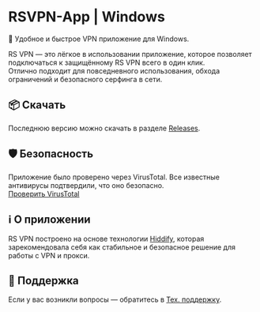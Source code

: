 # RSVPN-App | Windows 

🚀 Удобное и быстрое VPN приложение для Windows.

RS VPN — это лёгкое в использовании приложение, которое позволяет подключаться к защищённому RS VPN всего в один клик.  
Отлично подходит для повседневного использования, обхода ограничений и безопасного серфинга в сети.

## 📦 Скачать

Последнюю версию можно скачать в разделе [Releases](https://github.com/ТВОЙ_АККАУНТ/RS-VPN-Windows/releases).

## 🛡️ Безопасность

Приложение было проверено через VirusTotal. Все известные антивирусы подтвердили, что оно безопасно.  
[Проверить VirusTotal](https://www.virustotal.com/gui/file/73e70bc7cdfb8aa78c0afe95e00f4bae130dda8e71dc12e8c6a05e2980aa7927/detection)

## ℹ️ О приложении

RS VPN построено на основе технологии [Hiddify](https://github.com/hiddify/Hiddify), которая зарекомендовала себя как стабильное и безопасное решение для работы с VPN и прокси.

## 📧 Поддержка

Если у вас возникли вопросы — обратитесь в [Тех. поддержку](https://t.me/rsconnect_support).
